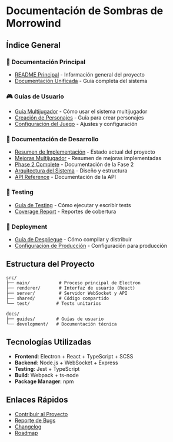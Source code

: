 # Documentación de Sombras de Morrowind

## Índice General

### 📖 Documentación Principal
- [README Principal](../README.md) - Información general del proyecto
- [Documentación Unificada](DOCUMENTACION_UNIFICADA.md) - Guía completa del sistema

### 🎮 Guías de Usuario
- [Guía Multijugador](guides/GUIA_MULTIPLAYER.md) - Cómo usar el sistema multijugador
- [Creación de Personajes](guides/character-creation.md) - Guía para crear personajes
- [Configuración del Juego](guides/game-settings.md) - Ajustes y configuración

### 🔧 Documentación de Desarrollo
- [Resumen de Implementación](development/IMPLEMENTACION_COMPLETA.md) - Estado actual del proyecto
- [Mejoras Multijugador](development/MULTIPLAYER_IMPROVEMENTS_SUMMARY.md) - Resumen de mejoras implementadas
- [Phase 2 Complete](development/PHASE2_COMPLETE.md) - Documentación de la Fase 2
- [Arquitectura del Sistema](development/architecture.md) - Diseño y estructura
- [API Reference](development/api.md) - Documentación de la API

### 🧪 Testing
- [Guía de Testing](development/testing.md) - Cómo ejecutar y escribir tests
- [Coverage Report](development/coverage.md) - Reportes de cobertura

### 🚀 Deployment
- [Guía de Despliegue](development/deployment.md) - Cómo compilar y distribuir
- [Configuración de Producción](development/production.md) - Configuración para producción

## Estructura del Proyecto

```
src/
├── main/           # Proceso principal de Electron
├── renderer/       # Interfaz de usuario (React)
├── server/         # Servidor WebSocket y API
├── shared/         # Código compartido
└── test/          # Tests unitarios

docs/
├── guides/        # Guías de usuario
└── development/   # Documentación técnica
```

## Tecnologías Utilizadas

- **Frontend**: Electron + React + TypeScript + SCSS
- **Backend**: Node.js + WebSocket + Express
- **Testing**: Jest + TypeScript
- **Build**: Webpack + ts-node
- **Package Manager**: npm

## Enlaces Rápidos

- [Contribuir al Proyecto](development/contributing.md)
- [Reporte de Bugs](development/bug-report.md)
- [Changelog](development/CHANGELOG.md)
- [Roadmap](development/roadmap.md)
